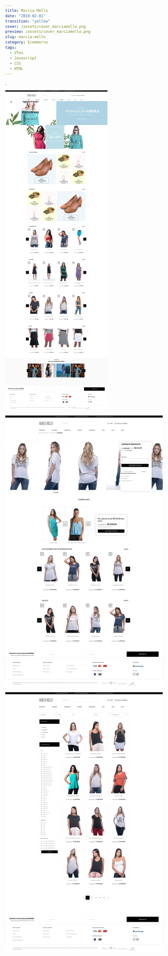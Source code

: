 ```yaml
---
title: Marcia Mello
date: "2019-02-01"
transition: "yellow"
cover: /assets/cover_marciamello.png
preview: /assets/cover_marciamello.png
slug: marcia-mello
category: Ecommerce
tags:
  - VTex
  - Javascript
  - CSS
  - HTML
---
```


.

![](/assets/marciamello_01.jpg)

![](/assets/marciamello_02.jpg)

![](/assets/marciamello_03.jpg)
